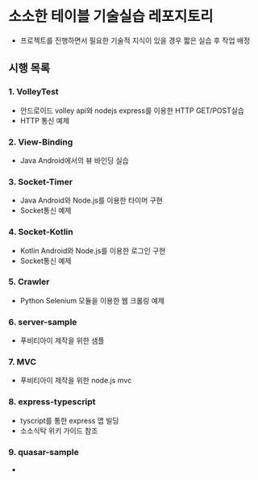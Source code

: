 # 소소한 테이블 기술실습 레포지토리
- 프로젝트를 진행하면서 필요한 기술적 지식이 있을 경우 짧은 실습 후 작업 배정

## 시행 목록

### 1. VolleyTest
- 안드로이드 volley api와 nodejs express를 이용한 HTTP GET/POST실습
- HTTP 통신 예제

### 2. View-Binding
- Java Android에서의 뷰 바인딩 실습

### 3. Socket-Timer
- Java Android와 Node.js를 이용한 타이머 구현
- Socket통신 예제

### 4. Socket-Kotlin
- Kotlin Android와 Node.js를 이용한 로그인 구현
- Socket통신 예제

### 5. Crawler
- Python Selenium 모듈을 이용한 웹 크롤링 예제

### 6. server-sample
- 푸비티아이 제작을 위한 샘플 

### 7. MVC
- 푸비티아이 제작을 위한 node.js mvc 

### 8. express-typescript
- tyscript를 통한 express 앱 빌딩
- 소소식탁 위키 가이드 참조

### 9. quasar-sample
- 
